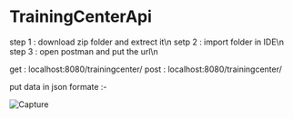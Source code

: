 # TrainingCenterApi
step 1 : download zip folder and extrect it\n
setp 2 : import folder in IDE\n
step 3 : open postman and put the url\n

get : localhost:8080/trainingcenter/
post : localhost:8080/trainingcenter/

put data in json formate :-

![Capture](https://user-images.githubusercontent.com/52094235/154453634-26640217-7647-4397-be68-be3989ca713d.PNG)

